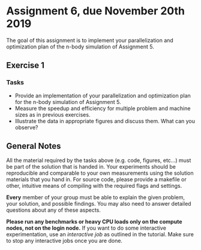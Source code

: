 # Assignment 6, due November 20th 2019

The goal of this assignment is to implement your parallelization and optimization plan of the n-body simulation of Assignment 5.

## Exercise 1

### Tasks

- Provide an implementation of your parallelization and optimization plan for the n-body simulation of Assignment 5.
- Measure the speedup and efficiency for multiple problem and machine sizes as in previous exercises.
- Illustrate the data in appropriate figures and discuss them. What can you observe?

## General Notes

All the material required by the tasks above (e.g. code, figures, etc...) must be part of the solution that is handed in. Your experiments should be reproducible and comparable to your own measurements using the solution materials that you hand in. For source code, please provide a makefile or other, intuitive means of compiling with the required flags and settings.

**Every** member of your group must be able to explain the given problem, your solution, and possible findings. You may also need to answer detailed questions about any of these aspects.

**Please run any benchmarks or heavy CPU loads only on the compute nodes, not on the login node.**
If you want to do some interactive experimentation, use an *interactive job* as outlined in the tutorial. Make sure to stop any interactive jobs once you are done.
